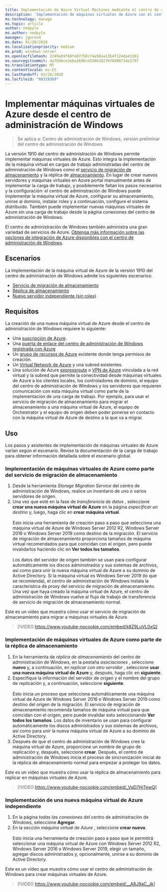 ```yaml
---
title: Implementación de Azure Virtual Machines mediante el centro de administración de Windows
description: 'Implementación de máquinas virtuales de Azure con el centro de administración de Windows. Configuración de máquinas virtuales de Azure como parte del centro de administración de Windows: escenarios administrados.'
ms.technology: manage
ms.topic: article
author: nedpyle
ms.author: nedpyle
manager: jgerend
ms.date: 01/28/2020
ms.localizationpriority: medium
ms.prod: windows-server
ms.openlocfilehash: 2249a69f60fe87758c74a58aa13b47124da41361
ms.sourcegitcommit: da7b9bce1eba369bcd156639276f6899714e279f
ms.translationtype: MT
ms.contentlocale: es-ES
ms.lasthandoff: 03/26/2020
ms.locfileid: "80319369"
---
```

# <a name="deploy-azure-virtual-machines-from-within-windows-admin-center"></a>Implementar máquinas virtuales de Azure desde el centro de administración de Windows

>Se aplica a: Centro de administración de Windows, versión preliminar del centro de administración de Windows

La versión 1910 del centro de administración de Windows permite implementar máquinas virtuales de Azure. Esto integra la implementación de la máquina virtual en cargas de trabajo administradas del centro de administración de Windows como el [servicio de migración de almacenamiento](../../../storage/storage-migration-service/overview.md) y la réplica de [almacenamiento](../../../storage/storage-replica/storage-replica-overview.md). En lugar de crear nuevos servidores y máquinas virtuales en Azure portal manualmente antes de implementar la carga de trabajo, y posiblemente faltan los pasos necesarios y la configuración: el centro de administración de Windows puede implementar la máquina virtual de Azure, configurar su almacenamiento, unirse al dominio, instalar roles y a continuación, configure el sistema distribuido. También puede implementar nuevas máquinas virtuales de Azure sin una carga de trabajo desde la página conexiones del centro de administración de Windows.

El centro de administración de Windows también administra una gran variedad de servicios de Azure. [Obtenga más información sobre las opciones de integración de Azure disponibles con el centro de administración de Windows](../plan/azure-integration-options.md).

## <a name="scenarios"></a>Escenarios

La implementación de la máquina virtual de Azure de la versión 1910 del centro de administración de Windows admite los siguientes escenarios:

- [Servicio de migración de almacenamiento](../../../storage/storage-migration-service/overview.md)
- [Réplica de almacenamiento](../../../storage/storage-replica/storage-replica-overview.md)
- [Nuevo servidor independiente (sin roles)](index.md#extend-on-premises-capacity-with-azure)

## <a name="requirements"></a>Requisitos

La creación de una nueva máquina virtual de Azure desde el centro de administración de Windows requiere lo siguiente:

- Una [suscripción de Azure](https://azure.microsoft.com).
- Una [puerta de enlace del centro de administración de Windows registrada con Azure](azure-integration.md)
- Un [grupo de recursos de Azure](https://docs.microsoft.com/azure/azure-resource-manager/management/overview) existente donde tenga permisos de creación.
- Un [Virtual Network de Azure](https://docs.microsoft.com/azure/virtual-network/virtual-networks-overview) y una subred existentes.
- Una solución de Azure [expressroute](https://azure.microsoft.com/services/expressroute/) o [VPN de Azure](https://azure.microsoft.com/services/vpn-gateway/) vinculada a la red virtual y la subred que permite la conectividad desde máquinas virtuales de Azure a los clientes locales, los controladores de dominio, el equipo del centro de administración de Windows y los servidores que requieren comunicación con esta máquina virtual como parte de la implementación de una carga de trabajo. Por ejemplo, para usar el servicio de migración de almacenamiento para migrar el almacenamiento a una máquina virtual de Azure, el equipo de Orchestrator y el equipo de origen deben poder ponerse en contacto con la máquina virtual de Azure de destino a la que va a migrar.

## <a name="usage"></a>Uso

Los pasos y asistentes de implementación de máquinas virtuales de Azure varían según el escenario. Revise la documentación de la carga de trabajo para obtener información detallada sobre el escenario global.

### <a name="deploying-azure-vms-as-part-of-storage-migration-service"></a>Implementación de máquinas virtuales de Azure como parte del servicio de migración de almacenamiento

1. Desde la herramienta *Storage Migration Service* del centro de administración de Windows, realice un inventario de uno o varios servidores de origen.
2. Una vez que esté en la fase de *transferencia de datos* , seleccione **crear una nueva máquina virtual de Azure** en la página *especificar un destino* y, luego, haga clic en **crear máquina virtual**.<br><br>
Esto inicia una herramienta de creación paso a paso que selecciona una máquina virtual de Azure de Windows Server 2012 R2, Windows Server 2016 o Windows Server 2019 como destino de la migración. El servicio de migración de almacenamiento proporciona tamaños de máquina virtual recomendados para que coincidan con el origen, pero puede invalidarlos haciendo clic en **Ver todos los tamaños**.
<br><br>Los datos del servidor de origen también se usan para configurar automáticamente los discos administrados y sus sistemas de archivos, así como para unir la nueva máquina virtual de Azure a su dominio de Active Directory. Si la máquina virtual es Windows Server 2019 (lo que se recomienda), el centro de administración de Windows instala la característica de proxy del servicio de migración de almacenamiento. Una vez que haya creado la máquina virtual de Azure, el centro de administración de Windows vuelve al flujo de trabajo de transferencia de servicio de migración de almacenamiento normal.  

Este es un vídeo que muestra cómo usar el servicio de migración de almacenamiento para migrar a máquinas virtuales de Azure.

> [!VIDEO https://www.youtube-nocookie.com/embed/k8Z9LuVL0xQ] 

### <a name="deploying-azure-vms-as-part-of-storage-replica"></a>Implementación de máquinas virtuales de Azure como parte de la réplica de almacenamiento

1. En la herramienta de *réplica de almacenamiento* del centro de administración de Windows, en la pestaña *asociaciones* , seleccione **nuevo** y, a continuación, en *replicar con otro servidor* , seleccione **usar una nueva máquina virtual de Azure** y, después, haga clic en **siguiente**.
2. Especifique la información del servidor de origen y el nombre del grupo de replicación y, a continuación, seleccione **siguiente**.<br><br>
Esto inicia un proceso que selecciona automáticamente una máquina virtual de Azure de Windows Server 2016 o Windows Server 2019 como destino del origen de la migración. El servicio de migración de almacenamiento recomienda tamaños de máquina virtual para que coincidan con el origen, pero puede invalidar esto seleccionando **Ver todos los tamaños**. Los datos de inventario se usan para configurar automáticamente los discos administrados y sus sistemas de archivos, así como para unir la nueva máquina virtual de Azure a su dominio de Active Directory. 
3. Después de que el centro de administración de Windows cree la máquina virtual de Azure, proporcione un nombre de grupo de replicación y, después, seleccione **crear**. Después, el centro de administración de Windows inicia el proceso de sincronización inicial de la réplica de almacenamiento normal para empezar a proteger los datos.

Este es un vídeo que muestra cómo usar la réplica de almacenamiento para replicar en máquinas virtuales de Azure.

> [!VIDEO https://www.youtube-nocookie.com/embed/_VqD7HjTewQ] 

### <a name="deploying-a-new-standalone-azure-vm"></a>Implementación de una nueva máquina virtual de Azure independiente

1. En la página *todas las conexiones* del centro de administración de Windows, seleccione **Agregar**.
2. En la sección *máquina virtual de Azure* , seleccione **crear nuevo**.<br><br> Esto inicia una herramienta de creación paso a paso que le permitirá seleccionar una máquina virtual de Azure con Windows Server 2012 R2, Windows Server 2016 o Windows Server 2019, elegir un tamaño, agregar discos administrados y, opcionalmente, unirse a su dominio de Active Directory.

Este es un vídeo que muestra cómo usar el centro de administración de Windows para crear máquinas virtuales de Azure.

> [!VIDEO https://www.youtube-nocookie.com/embed/__A8J9aC_Jk] 
